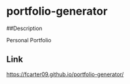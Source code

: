 # portfolio-generator

##Description

Personal Portfolio


## Link
https://fcarter09.github.io/portfolio-generator/

